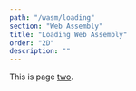 ```yaml
---
path: "/wasm/loading"
section: "Web Assembly"
title: "Loading Web Assembly"
order: "2D"
description: ""
---
```


This is page [two](https://en.wikipedia.org/wiki/2).
